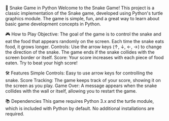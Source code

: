 🐍 Snake Game in Python
Welcome to the Snake Game! This project is a classic implementation of the Snake game, developed using Python's turtle graphics module. The game is simple, fun, and a great way to learn about basic game development concepts in Python.

🎮 How to Play
Objective: The goal of the game is to control the snake and eat the food that appears randomly on the screen. Each time the snake eats food, it grows longer.
Controls:
Use the arrow keys (↑, ↓, ←, →) to change the direction of the snake.
The game ends if the snake collides with the screen border or itself.
Score: Your score increases with each piece of food eaten. Try to beat your high score!

🛠️ Features
Simple Controls: Easy to use arrow keys for controlling the snake.
Score Tracking: The game keeps track of your score, showing it on the screen as you play.
Game Over: A message appears when the snake collides with the wall or itself, allowing you to restart the game.

📚 Dependencies
This game requires Python 3.x and the turtle module, which is included with Python by default. No additional installations are required.

